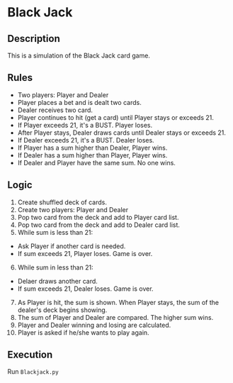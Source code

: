 # Black Jack

## Description
This is a simulation of the Black Jack card game. 

## Rules
* Two players: Player and Dealer
* Player places a bet and is dealt two cards.
* Dealer receives two card.
* Player continues to hit (get a card) until Player stays or exceeds 21.
* If Player exceeds 21, it's a BUST. Player loses.
* After Player stays, Dealer draws cards until Dealer stays or exceeds 21.
* If Dealer exceeds 21, it's a BUST. Dealer loses.
* If Player has a sum higher than Dealer, Player wins.
* If Dealer has a sum higher than Player, Player wins.
* If Dealer and Player have the same sum. No one wins.

## Logic
1. Create shuffled deck of cards. 
2. Create two players: Player and Dealer
3. Pop two card from the deck and add to Player card list. 
4. Pop two card from the deck and add to Dealer card list. 
5. While sum is less than 21:
  * Ask Player if another card is needed.
  * If sum exceeds 21, Player loses. Game is over.
6. While sum in less than 21:
  * Delaer draws another card.
  * If sum exceeds 21, Dealer loses. Game is over.
7. As Player is hit, the sum is shown. When Player stays, the sum of the dealer's deck begins showing.
8. The sum of Player and Dealer are compared. The higher sum wins.
9. Player and Dealer winning and losing are calculated.
10. Player is asked if he/she wants to play again.

## Execution
Run `Blackjack.py`


